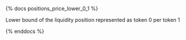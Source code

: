 {% docs positions_price_lower_0_1 %}

Lower bound of the liquidity position represented as token 0 per token 1

{% enddocs %}